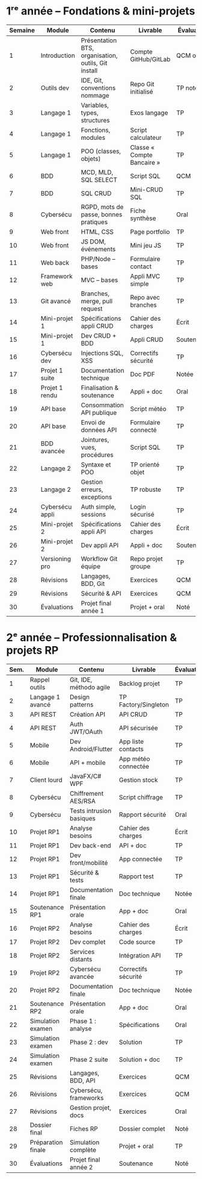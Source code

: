 # 1ʳᵉ année – Fondations & mini-projets
| Semaine | Module          | Contenu                                             | Livrable                   | Évaluation |
| ------- | --------------- | --------------------------------------------------- | -------------------------- | ---------- |
| 1       | Introduction    | Présentation BTS, organisation, outils, Git install | Compte GitHub/GitLab       | QCM outils |
| 2       | Outils dev      | IDE, Git, conventions nommage                       | Repo Git initialisé        | TP noté    |
| 3       | Langage 1       | Variables, types, structures                        | Exos langage               | TP         |
| 4       | Langage 1       | Fonctions, modules                                  | Script calculateur         | TP         |
| 5       | Langage 1       | POO (classes, objets)                               | Classe « Compte Bancaire » | TP         |
| 6       | BDD             | MCD, MLD, SQL SELECT                                | Script SQL                 | QCM        |
| 7       | BDD             | SQL CRUD                                            | Mini-CRUD SQL              | TP         |
| 8       | Cybersécu       | RGPD, mots de passe, bonnes pratiques               | Fiche synthèse             | Oral       |
| 9       | Web front       | HTML, CSS                                           | Page portfolio             | TP         |
| 10      | Web front       | JS DOM, événements                                  | Mini jeu JS                | TP         |
| 11      | Web back        | PHP/Node – bases                                    | Formulaire contact         | TP         |
| 12      | Framework web   | MVC – bases                                         | Appli MVC simple           | TP         |
| 13      | Git avancé      | Branches, merge, pull request                       | Repo avec branches         | TP         |
| 14      | Mini-projet 1   | Spécifications appli CRUD                           | Cahier des charges         | Écrit      |
| 15      | Mini-projet 1   | Dev CRUD + BDD                                      | Appli CRUD                 | Soutenance |
| 16      | Cybersécu dev   | Injections SQL, XSS                                 | Correctifs sécurité        | TP         |
| 17      | Projet 1 suite  | Documentation technique                             | Doc PDF                    | Notée      |
| 18      | Projet 1 rendu  | Finalisation & soutenance                           | Appli + doc                | Oral       |
| 19      | API base        | Consommation API publique                           | Script météo               | TP         |
| 20      | API base        | Envoi de données API                                | Formulaire connecté        | TP         |
| 21      | BDD avancée     | Jointures, vues, procédures                         | Script SQL                 | TP         |
| 22      | Langage 2       | Syntaxe et POO                                      | TP orienté objet           | TP         |
| 23      | Langage 2       | Gestion erreurs, exceptions                         | TP robuste                 | TP         |
| 24      | Cybersécu appli | Auth simple, sessions                               | Login sécurisé             | TP         |
| 25      | Mini-projet 2   | Spécifications appli API                            | Cahier des charges         | Écrit      |
| 26      | Mini-projet 2   | Dev appli API                                       | Appli + doc                | Soutenance |
| 27      | Versioning pro  | Workflow Git équipe                                 | Repo projet groupe         | TP         |
| 28      | Révisions       | Langages, BDD, Git                                  | Exercices                  | QCM        |
| 29      | Révisions       | Sécurité & API                                      | Exercices                  | QCM        |
| 30      | Évaluations     | Projet final année 1                                | Projet + oral              | Noté       |

# 2ᵉ année – Professionnalisation & projets RP
| Sem. | Module             | Contenu                  | Livrable             | Évaluation |
| ---- | ------------------ | ------------------------ | -------------------- | ---------- |
| 1    | Rappel outils      | Git, IDE, méthodo agile  | Backlog projet       | TP         |
| 2    | Langage 1 avancé   | Design patterns          | TP Factory/Singleton | TP         |
| 3    | API REST           | Création API             | API CRUD             | TP         |
| 4    | API REST           | Auth JWT/OAuth           | API sécurisée        | TP         |
| 5    | Mobile             | Dev Android/Flutter      | App liste contacts   | TP         |
| 6    | Mobile             | API + mobile             | App météo connectée  | TP         |
| 7    | Client lourd       | JavaFX/C# WPF            | Gestion stock        | TP         |
| 8    | Cybersécu          | Chiffrement AES/RSA      | Script chiffrage     | TP         |
| 9    | Cybersécu          | Tests intrusion basiques | Rapport sécurité     | Oral       |
| 10   | Projet RP1         | Analyse besoins          | Cahier des charges   | Écrit      |
| 11   | Projet RP1         | Dev back-end             | API + doc            | TP         |
| 12   | Projet RP1         | Dev front/mobilité       | App connectée        | TP         |
| 13   | Projet RP1         | Sécurité & tests         | Rapport test         | TP         |
| 14   | Projet RP1         | Documentation finale     | Doc technique        | Notée      |
| 15   | Soutenance RP1     | Présentation orale       | App + doc            | Oral       |
| 16   | Projet RP2         | Analyse besoins          | Cahier des charges   | Écrit      |
| 17   | Projet RP2         | Dev complet              | Code source          | TP         |
| 18   | Projet RP2         | Services distants        | Intégration API      | TP         |
| 19   | Projet RP2         | Cybersécu avancée        | Correctifs sécurité  | TP         |
| 20   | Projet RP2         | Documentation finale     | Doc technique        | Notée      |
| 21   | Soutenance RP2     | Présentation orale       | App + doc            | Oral       |
| 22   | Simulation examen  | Phase 1 : analyse        | Spécifications       | Oral       |
| 23   | Simulation examen  | Phase 2 : dev            | Solution             | TP         |
| 24   | Simulation examen  | Phase 2 suite            | Solution + doc       | TP         |
| 25   | Révisions          | Langages, BDD, API       | Exercices            | QCM        |
| 26   | Révisions          | Cybersécu, frameworks    | Exercices            | QCM        |
| 27   | Révisions          | Gestion projet, docs     | Exercices            | Oral       |
| 28   | Dossier final      | Fiches RP                | Dossier complet      | Noté       |
| 29   | Préparation finale | Simulation complète      | Projet + oral        | TP         |
| 30   | Évaluations        | Projet final année 2     | Soutenance           | Noté       |



